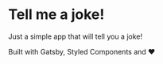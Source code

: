 # Tell me a joke!

Just a simple app that will tell you a joke!

Built with Gatsby, Styled Components and ♥️
